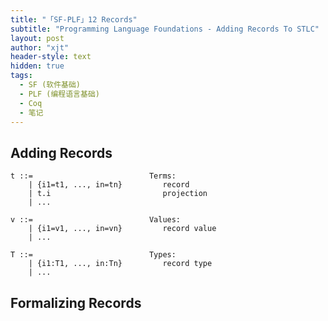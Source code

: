 ```yaml
---
title: "「SF-PLF」12 Records"
subtitle: "Programming Language Foundations - Adding Records To STLC"
layout: post
author: "xjt"
header-style: text
hidden: true
tags:
  - SF (软件基础)
  - PLF (编程语言基础)
  - Coq
  - 笔记
---
```



## Adding Records


```coq
t ::=                          Terms:
    | {i1=t1, ..., in=tn}         record
    | t.i                         projection
    | ...

v ::=                          Values:
    | {i1=v1, ..., in=vn}         record value
    | ...

T ::=                          Types:
    | {i1:T1, ..., in:Tn}         record type
    | ...
```


## Formalizing Records





